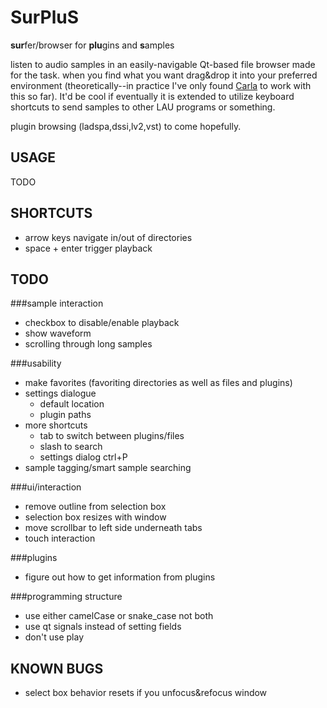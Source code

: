 SurPluS
=======

<b>sur</b>fer/browser for <b>plu</b>gins and <b>s</b>amples

listen to audio samples in an easily-navigable Qt-based file browser made for the task. when you find what you want drag&drop it into your preferred environment (theoretically--in practice I've only found [Carla](http://github.com/falkTX/Carla) to work with this so far). It'd be cool if eventually it is extended to utilize keyboard shortcuts to send samples to other LAU programs or something.

plugin browsing (ladspa,dssi,lv2,vst) to come hopefully.


USAGE
-----
TODO


SHORTCUTS
---------
* arrow keys navigate in/out of directories
* space + enter trigger playback

TODO
----
###sample interaction
* checkbox to disable/enable playback
* show waveform
* scrolling through long samples

###usability
* make favorites (favoriting directories as well as files and plugins)
* settings dialogue
    * default location
    * plugin paths
* more shortcuts
    * tab to switch between plugins/files
    * slash to search
    * settings dialog ctrl+P
* sample tagging/smart sample searching

###ui/interaction
* remove outline from selection box
* selection box resizes with window
* move scrollbar to left side underneath tabs
* touch interaction

###plugins
* figure out how to get information from plugins

###programming structure
* use either camelCase or snake_case not both
* use qt signals instead of setting fields
* don't use play

KNOWN BUGS
----------
* select box behavior resets if you unfocus&refocus window
